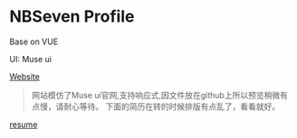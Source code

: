 # NBSeven Profile
Base on VUE

UI: Muse ui

[Website](https://htmlpreview.github.io/?https://github.com/NBSeven/NBSeven-Profile/blob/master/dist/index.html#/personal)

>网站模仿了Muse ui官网,支持响应式,因文件放在github上所以预览稍微有点慢，请耐心等待。
下面的简历在转的时候排版有点乱了，看看就好。 

[resume](https://github.com/NBSeven/NBSeven-Profile/blob/master/public/resume.pdf)
